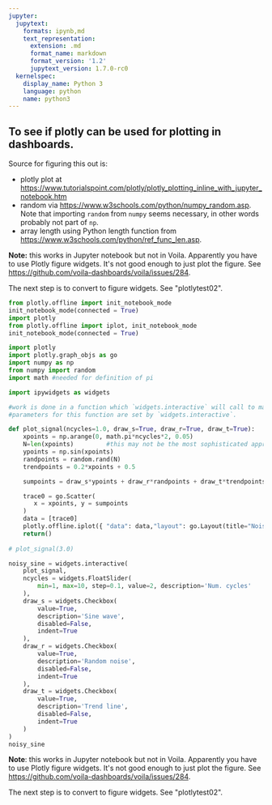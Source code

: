 ```yaml
---
jupyter:
  jupytext:
    formats: ipynb,md
    text_representation:
      extension: .md
      format_name: markdown
      format_version: '1.2'
      jupytext_version: 1.7.0-rc0
  kernelspec:
    display_name: Python 3
    language: python
    name: python3
---
```


## To see if plotly can be used for plotting in dashboards.


Source for figuring this out is: 
* plotly plot at https://www.tutorialspoint.com/plotly/plotly_plotting_inline_with_jupyter_notebook.htm
* random via https://www.w3schools.com/python/numpy_random.asp. Note that importing `random` from `numpy` seems necessary, in other words probably not part of `np`. 
* array length using Python length function from https://www.w3schools.com/python/ref_func_len.asp. 

**Note:** this works in Jupyter notebook but not in Voila. Apparently you have to use Plotly figure widgets. It's not good enough to just plot the figure. See https://github.com/voila-dashboards/voila/issues/284.

The next step is to convert to figure widgets. See "plotlytest02". 

```python
from plotly.offline import init_notebook_mode
init_notebook_mode(connected = True)
import plotly
from plotly.offline import iplot, init_notebook_mode
init_notebook_mode(connected = True)

import plotly
import plotly.graph_objs as go
import numpy as np
from numpy import random
import math #needed for definition of pi

import ipywidgets as widgets
```

```python
#work is done in a function which `widgets.interactive` will call to make it interactive.
#parameters for this function are set by `widgets.interactive`.

def plot_signal(ncycles=1.0, draw_s=True, draw_r=True, draw_t=True):
    xpoints = np.arange(0, math.pi*ncycles*2, 0.05)
    N=len(xpoints)         #this may not be the most sophisticated approach 
    ypoints = np.sin(xpoints)
    randpoints = random.rand(N)
    trendpoints = 0.2*xpoints + 0.5

    sumpoints = draw_s*ypoints + draw_r*randpoints + draw_t*trendpoints

    trace0 = go.Scatter(
       x = xpoints, y = sumpoints
    )
    data = [trace0]
    plotly.offline.iplot({ "data": data,"layout": go.Layout(title="Noisy sine wave with linear trend")})
    return()
                
# plot_signal(3.0)
```

```python
noisy_sine = widgets.interactive(
    plot_signal,
    ncycles = widgets.FloatSlider(
        min=1, max=10, step=0.1, value=2, description='Num. cycles'
    ),
    draw_s = widgets.Checkbox(
        value=True,
        description='Sine wave',
        disabled=False,
        indent=True
    ),
    draw_r = widgets.Checkbox(
        value=True,
        description='Random noise',
        disabled=False,
        indent=True
    ),
    draw_t = widgets.Checkbox(
        value=True,
        description='Trend line',
        disabled=False,
        indent=True
    )
)
noisy_sine
```

**Note**: this works in Jupyter notebook but not in Voila. Apparently you have to use Plotly figure widgets. It's not good enough to just plot the figure. See https://github.com/voila-dashboards/voila/issues/284.

The next step is to convert to figure widgets. See "plotlytest02". 
